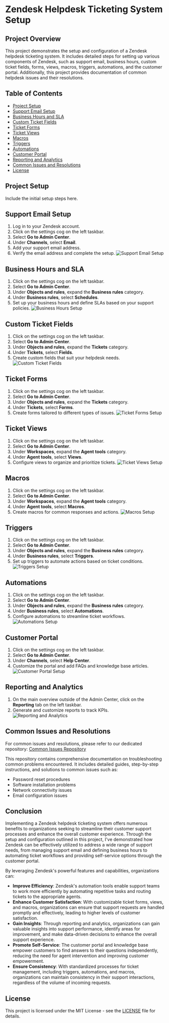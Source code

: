 # Zendesk Helpdesk Ticketing System Setup

## Project Overview
This project demonstrates the setup and configuration of a Zendesk helpdesk ticketing system. It includes detailed steps for setting up various components of Zendesk, such as support email, business hours, custom ticket fields, forms, views, macros, triggers, automations, and the customer portal. Additionally, this project provides documentation of common helpdesk issues and their resolutions.

## Table of Contents
- [Project Setup](#project-setup)
- [Support Email Setup](#support-email-setup)
- [Business Hours and SLA](#business-hours-and-sla)
- [Custom Ticket Fields](#custom-ticket-fields)
- [Ticket Forms](#ticket-forms)
- [Ticket Views](#ticket-views)
- [Macros](#macros)
- [Triggers](#triggers)
- [Automations](#automations)
- [Customer Portal](#customer-portal)
- [Reporting and Analytics](#reporting-and-analytics)
- [Common Issues and Resolutions](#common-issues-and-resolutions)
- [License](#license)

## Project Setup
Include the initial setup steps here.

## Support Email Setup
1. Log in to your Zendesk account.
2. Click on the settings cog on the left taskbar.
3. Select **Go to Admin Center**.
4. Under **Channels**, select **Email**.
5. Add your support email address.
6. Verify the email address and complete the setup.
![Support Email Setup](assets/images/Support%20Email.png)

## Business Hours and SLA
1. Click on the settings cog on the left taskbar.
2. Select **Go to Admin Center**.
3. Under **Objects and rules**, expand the **Business rules** category.
4. Under **Business rules**, select **Schedules**.
5. Set up your business hours and define SLAs based on your support policies.
![Business Hours Setup](assets/images/Schedules.png)

## Custom Ticket Fields
1. Click on the settings cog on the left taskbar.
2. Select **Go to Admin Center**.
3. Under **Objects and rules**, expand the **Tickets** category.
4. Under **Tickets**, select **Fields**.
5. Create custom fields that suit your helpdesk needs.
![Custom Ticket Fields](assets/images/Fields.png)

## Ticket Forms
1. Click on the settings cog on the left taskbar.
2. Select **Go to Admin Center**.
3. Under **Objects and rules**, expand the **Tickets** category.
4. Under **Tickets**, select **Forms**.
5. Create forms tailored to different types of issues.
![Ticket Forms Setup](assets/images/Forms.png)

## Ticket Views
1. Click on the settings cog on the left taskbar.
2. Select **Go to Admin Center**.
3. Under **Workspaces**, expand the **Agent tools** category.
4. Under **Agent tools**, select **Views**.
5. Configure views to organize and prioritize tickets.
![Ticket Views Setup](assets/images/Views.png)

## Macros
1. Click on the settings cog on the left taskbar.
2. Select **Go to Admin Center**.
3. Under **Workspaces**, expand the **Agent tools** category.
4. Under **Agent tools**, select **Macros**.
5. Create macros for common responses and actions.
![Macros Setup](assets/images/Macros.png)

## Triggers
1. Click on the settings cog on the left taskbar.
2. Select **Go to Admin Center**.
3. Under **Objects and rules**, expand the **Business rules** category.
4. Under **Business rules**, select **Triggers**.
5. Set up triggers to automate actions based on ticket conditions.
![Triggers Setup](assets/images/Triggers.png)

## Automations
1. Click on the settings cog on the left taskbar.
2. Select **Go to Admin Center**.
3. Under **Objects and rules**, expand the **Business rules** category.
4. Under **Business rules**, select **Automations**.
5. Configure automations to streamline ticket workflows.
![Automations Setup](assets/images/Automations.png)

## Customer Portal
1. Click on the settings cog on the left taskbar.
2. Select **Go to Admin Center**.
3. Under **Channels**, select **Help Center**.
4. Customize the portal and add FAQs and knowledge base articles.
![Customer Portal Setup](assets/images/Knowledge.png)

## Reporting and Analytics
1. On the main overview outside of the Admin Center, click on the **Reporting** tab on the left taskbar.
2. Generate and customize reports to track KPIs.
![Reporting and Analytics](assets/images/Reporting.png)

## Common Issues and Resolutions
For common issues and resolutions, please refer to our dedicated repository:
[Common Issues Repository](Common%20Issues%20Repository.md)

This repository contains comprehensive documentation on troubleshooting common problems encountered. It includes detailed guides, step-by-step instructions, and solutions to common issues such as:

- Password reset procedures
- Software installation problems
- Network connectivity issues
- Email configuration issues

## Conclusion

Implementing a Zendesk helpdesk ticketing system offers numerous benefits to organizations seeking to streamline their customer support processes and enhance the overall customer experience. Through the setup and configuration outlined in this project, I've demonstrated how Zendesk can be effectively utilized to address a wide range of support needs, from managing support email and defining business hours to automating ticket workflows and providing self-service options through the customer portal.

By leveraging Zendesk's powerful features and capabilities, organizations can:

- **Improve Efficiency**: Zendesk's automation tools enable support teams to work more efficiently by automating repetitive tasks and routing tickets to the appropriate agents.
- **Enhance Customer Satisfaction**: With customizable ticket forms, views, and macros, organizations can ensure that support requests are handled promptly and effectively, leading to higher levels of customer satisfaction.
- **Gain Insights**: Through reporting and analytics, organizations can gain valuable insights into support performance, identify areas for improvement, and make data-driven decisions to enhance the overall support experience.
- **Promote Self-Service**: The customer portal and knowledge base empower customers to find answers to their questions independently, reducing the need for agent intervention and improving customer empowerment.
- **Ensure Consistency**: With standardized processes for ticket management, including triggers, automations, and macros, organizations can maintain consistency in their support interactions, regardless of the volume of incoming requests.

## License
This project is licensed under the MIT License - see the [LICENSE](LICENSE) file for details.
